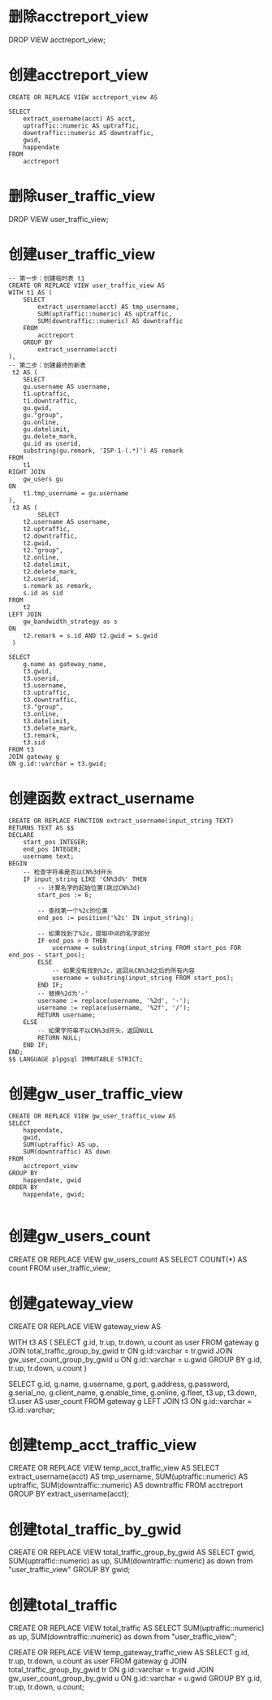 # 删除acctreport_view
DROP VIEW acctreport_view;

# 创建acctreport_view
```
CREATE OR REPLACE VIEW acctreport_view AS 

SELECT 
    extract_username(acct) AS acct,
    uptraffic::numeric AS uptraffic,
    downtraffic::numeric AS downtraffic,
    gwid,
    happendate
FROM 
    acctreport
```

# 删除user_traffic_view
DROP VIEW user_traffic_view;
# 创建user_traffic_view
```
-- 第一步：创建临时表 t1
CREATE OR REPLACE VIEW user_traffic_view AS 
WITH t1 AS (
    SELECT 
        extract_username(acct) AS tmp_username,
        SUM(uptraffic::numeric) AS uptraffic,
        SUM(downtraffic::numeric) AS downtraffic
    FROM 
        acctreport
    GROUP BY 
        extract_username(acct)
),
-- 第二步：创建最终的新表
 t2 AS (
    SELECT 
    gu.username AS username,
    t1.uptraffic,
    t1.downtraffic,
    gu.gwid,
    gu."group",
    gu.online,
    gu.datelimit,
    gu.delete_mark,
    gu.id as userid,
    substring(gu.remark, 'ISP-1-(.*)') AS remark
FROM 
    t1
RIGHT JOIN 
    gw_users gu 
ON 
    t1.tmp_username = gu.username
),
 t3 AS (
		SELECT 
    t2.username AS username,
    t2.uptraffic,
    t2.downtraffic,
    t2.gwid,
    t2."group",
    t2.online,
    t2.datelimit,
    t2.delete_mark,
    t2.userid,
    s.remark as remark,
    s.id as sid
FROM 
    t2
LEFT JOIN 
    gw_bandwidth_strategy as s 
ON 
    t2.remark = s.id AND t2.gwid = s.gwid
 )

SELECT 
    g.name as gateway_name,
    t3.gwid,
    t3.userid,
    t3.username,
    t3.uptraffic,
    t3.downtraffic,
    t3."group",
    t3.online,
    t3.datelimit,
    t3.delete_mark,
    t3.remark,
    t3.sid
FROM t3
JOIN gateway g
ON g.id::varchar = t3.gwid;
```

# 创建函数 extract_username
```
CREATE OR REPLACE FUNCTION extract_username(input_string TEXT)
RETURNS TEXT AS $$
DECLARE
    start_pos INTEGER;
    end_pos INTEGER;
    username text;
BEGIN
    -- 检查字符串是否以CN%3d开头
    IF input_string LIKE 'CN%3d%' THEN
        -- 计算名字的起始位置(跳过CN%3d)
        start_pos := 6;
        
        -- 查找第一个%2c的位置
        end_pos := position('%2c' IN input_string);
        
        -- 如果找到了%2c，提取中间的名字部分
        IF end_pos > 0 THEN
            username = substring(input_string FROM start_pos FOR end_pos - start_pos);
        ELSE
            -- 如果没有找到%2c，返回从CN%3d之后的所有内容
            username = substring(input_string FROM start_pos);
        END IF;
        -- 替换%2d为'-'
        username := replace(username, '%2d', '-');
        username := replace(username, '%2f', '/');
        RETURN username;
    ELSE
        -- 如果字符串不以CN%3d开头，返回NULL
        RETURN NULL;
    END IF;
END;
$$ LANGUAGE plpgsql IMMUTABLE STRICT;
```

# 创建gw_user_traffic_view
```
CREATE OR REPLACE VIEW gw_user_traffic_view AS
SELECT
    happendate,
    gwid,
    SUM(uptraffic) AS up,
    SUM(downtraffic) AS down
FROM
    acctreport_view
GROUP BY
    happendate, gwid
ORDER BY
    happendate, gwid;
    
```

# 创建gw_users_count
CREATE OR REPLACE VIEW gw_users_count AS
SELECT COUNT(*) AS count
FROM user_traffic_view;    

# 创建gateway_view

CREATE OR REPLACE VIEW gateway_view AS 

WITH t3 AS (
    SELECT 
        g.id,
        tr.up,
        tr.down,
        u.count as user
    FROM
        gateway g
    JOIN
        total_traffic_group_by_gwid tr
    ON
        g.id::varchar = tr.gwid
    JOIN
        gw_user_count_group_by_gwid u
    ON 
        g.id::varchar = u.gwid
  GROUP BY 
    g.id,
    tr.up,
    tr.down,
    u.count
)

SELECT 
    g.id,
    g.name,
    g.username,
    g.port,
    g.address,
    g.password,
    g.serial_no,
    g.client_name,
    g.enable_time,
    g.online,
    g.fleet,
    t3.up,
    t3.down,
    t3.user AS user_count
FROM gateway g
LEFT JOIN t3
ON g.id::varchar = t3.id::varchar;

# 创建temp_acct_traffic_view
CREATE OR REPLACE VIEW temp_acct_traffic_view AS 
    SELECT 
        extract_username(acct) AS tmp_username,
        SUM(uptraffic::numeric) AS uptraffic,
        SUM(downtraffic::numeric) AS downtraffic
    FROM 
        acctreport
    GROUP BY 
        extract_username(acct);

# 创建total_traffic_by_gwid
CREATE OR REPLACE VIEW total_traffic_group_by_gwid AS
SELECT gwid, SUM(uptraffic::numeric) as up, SUM(downtraffic::numeric) as down from "user_traffic_view"
GROUP BY gwid;

# 创建total_traffic
CREATE OR REPLACE VIEW total_traffic AS
SELECT SUM(uptraffic::numeric) as up, SUM(downtraffic::numeric) as down from "user_traffic_view";


CREATE OR REPLACE VIEW temp_gateway_traffic_view AS 
    SELECT 
        g.id,
        tr.up,
        tr.down,
        u.count as user
    FROM
        gateway g
    JOIN
        total_traffic_group_by_gwid tr
    ON
        g.id::varchar = tr.gwid
    JOIN
        gw_user_count_group_by_gwid u
    ON 
        g.id::varchar = u.gwid
  GROUP BY 
    g.id,
    tr.up,
    tr.down,
    u.count;